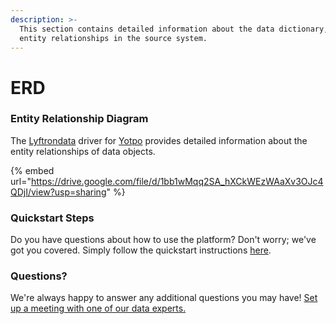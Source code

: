 ```yaml
---
description: >-
  This section contains detailed information about the data dictionary, and
  entity relationships in the source system.
---
```


# ERD

### Entity Relationship Diagram

The [Lyftrondata](https://www.lyftrondata.com/) driver for [Yotpo](https://www.lyftrondata.com/integration/marketing-analytics/yotpo//) provides detailed information about the entity relationships of data objects.

{% embed url="https://drive.google.com/file/d/1bb1wMqq2SA_hXCkWEzWAaXv3OJc4QDjI/view?usp=sharing" %}
### Quickstart Steps

Do you have questions about how to use the platform? Don't worry; we've got you covered. Simply follow the quickstart instructions [here](../../../../quickstart-steps.md).

### Questions? <a href="#questions" id="questions"></a>

We're always happy to answer any additional questions you may have! [Set up a meeting with one of our data experts.](https://www.lyftrondata.com/book-a-meeting/)

